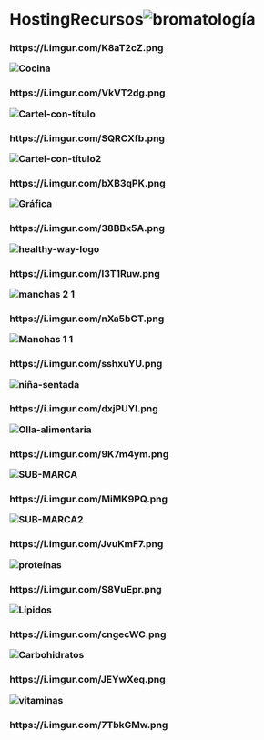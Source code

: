 # HostingRecursos![bromatología](https://user-images.githubusercontent.com/79612599/191064902-f9348ae8-84e9-4aee-88b0-7670824210a0.png)
<h3>https://i.imgur.com/K8aT2cZ.png


![Cocina](https://user-images.githubusercontent.com/79612599/191065081-8662e813-81ac-4821-821d-f52e6018dc70.svg)
<h3>https://i.imgur.com/VkVT2dg.png


![Cartel-con-título](https://user-images.githubusercontent.com/79612599/191065085-dee655cd-e90d-40a5-820d-d987178a9862.png)
<h3>https://i.imgur.com/SQRCXfb.png


![Cartel-con-título2](https://user-images.githubusercontent.com/79612599/191065087-f7d6d73b-08f1-4a65-a8d7-b2977ae7582d.png)
<h3>https://i.imgur.com/bXB3qPK.png


![Gráfica](https://user-images.githubusercontent.com/79612599/191065100-531dbd3d-aff9-4743-95f7-fede01bf4321.png)
<h3>https://i.imgur.com/38BBx5A.png


![healthy-way-logo](https://user-images.githubusercontent.com/79612599/191065111-2078e54a-b30e-4ef3-9543-de711ae526b8.png)
<h3>https://i.imgur.com/l3T1Ruw.png


![manchas 2 1](https://user-images.githubusercontent.com/79612599/191065142-bc9cb45f-49aa-4dd9-880c-3007b36b8e2c.png)
<h3>https://i.imgur.com/nXa5bCT.png


![Manchas 1 1](https://user-images.githubusercontent.com/79612599/191065145-a2129b8b-a9c4-4a63-bb2b-b58a6fae34d1.png)
<h3>https://i.imgur.com/sshxuYU.png


![niña-sentada](https://user-images.githubusercontent.com/79612599/191065151-3a47733e-5528-4b0d-85c7-4f397ef62d92.png)
<h3>https://i.imgur.com/dxjPUYI.png


![Olla-alimentaria](https://user-images.githubusercontent.com/79612599/191065160-0ea5397e-f6fa-4efb-a429-5235b87d4ba7.png)
<h3>https://i.imgur.com/9K7m4ym.png


![SUB-MARCA](https://user-images.githubusercontent.com/79612599/191065203-c3273870-04d7-49ff-8523-15f2cbdc7ee4.png)
<h3>https://i.imgur.com/MiMK9PQ.png


![SUB-MARCA2](https://user-images.githubusercontent.com/79612599/191065201-bed75a18-cdb1-4bdc-97d9-97013521538b.png)
<h3>https://i.imgur.com/JvuKmF7.png


![proteínas](https://user-images.githubusercontent.com/79612599/191065185-66650c7a-1223-46e9-b2ec-cb7914f82084.png)
<h3>https://i.imgur.com/S8VuEpr.png


![Lípidos](https://user-images.githubusercontent.com/79612599/191065127-f1917a49-8d4b-48fe-ab83-88c82fadf79b.png)
<h3>https://i.imgur.com/cngecWC.png


![Carbohidratos](https://user-images.githubusercontent.com/79612599/191065082-15fabb76-69ed-41b1-9e57-15a63a8c3086.png)
<h3>https://i.imgur.com/JEYwXeq.png


![vitaminas](https://user-images.githubusercontent.com/79612599/191065210-9235f9cf-fb19-43c3-aff9-3c3d3ff253a0.png)
<h3>https://i.imgur.com/7TbkGMw.png

